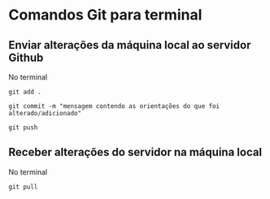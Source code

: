 # Comandos Git para terminal

## Enviar alterações da máquina local ao servidor Github
No terminal


```
git add .

git commit -m "mensagem contendo as orientações do que foi alterado/adicionado" 

git push 
```


## Receber alterações do servidor na máquina local
No terminal


```
git pull

```
